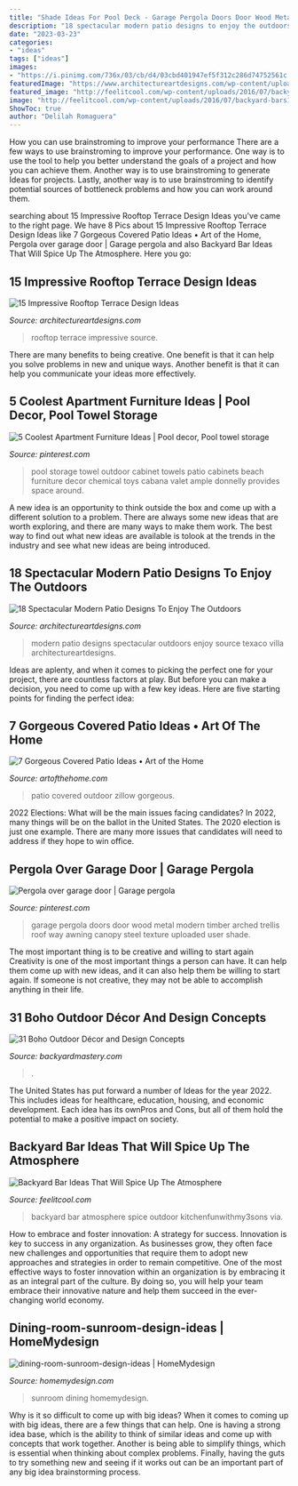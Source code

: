 ```yaml
---
title: "Shade Ideas For Pool Deck - Garage Pergola Doors Door Wood Metal Modern Timber Arched Trellis Roof Way Awning Canopy Steel Texture Uploaded User Shade"
description: "18 spectacular modern patio designs to enjoy the outdoors"
date: "2023-03-23"
categories:
- "ideas"
tags: ["ideas"]
images:
- "https://i.pinimg.com/736x/03/cb/d4/03cbd401947ef5f312c286d74752561c.jpg"
featuredImage: "https://www.architectureartdesigns.com/wp-content/uploads/2016/06/18-Spectacular-Modern-Patio-Designs-To-Enjoy-The-Outdoors-4.jpg"
featured_image: "http://feelitcool.com/wp-content/uploads/2016/07/backyard-bars11.jpg"
image: "http://feelitcool.com/wp-content/uploads/2016/07/backyard-bars11.jpg"
ShowToc: true
author: "Delilah Romaguera"
---
```



How you can use brainstroming to improve your performance
There are a few ways to use brainstroming to improve your performance. One way is to use the tool to help you better understand the goals of a project and how you can achieve them. Another way is to use brainstroming to generate Ideas for projects. Lastly, another way is to use brainstroming to identify potential sources of bottleneck problems and how you can work around them.

	

		
searching about 15 Impressive Rooftop Terrace Design Ideas you've came to the right page. We have 8 Pics about 15 Impressive Rooftop Terrace Design Ideas like 7 Gorgeous Covered Patio Ideas • Art of the Home, Pergola over garage door | Garage pergola and also Backyard Bar Ideas That Will Spice Up The Atmosphere. Here you go:
		
    
## 15 Impressive Rooftop Terrace Design Ideas

<img loading=lazy src="https://www.architectureartdesigns.com/wp-content/uploads/2015/02/287-630x420.jpg" onerror="this.onerror=null;this.src='https://tse3.mm.bing.net/th?id=OIP.4UtDHRtufujhWTnK57aIjgHaE8&amp;pid=15.1';" alt="15 Impressive Rooftop Terrace Design Ideas">

_Source: architectureartdesigns.com_

>rooftop terrace impressive source. 

	

There are many benefits to being creative. One benefit is that it can help you solve problems in new and unique ways. Another benefit is that it can help you communicate your ideas more effectively.

    
## 5 Coolest Apartment Furniture Ideas | Pool Decor, Pool Towel Storage

<img loading=lazy src="https://i.pinimg.com/736x/03/cb/d4/03cbd401947ef5f312c286d74752561c.jpg" onerror="this.onerror=null;this.src='https://tse3.mm.bing.net/th?id=OIP.D5n1sMA7GO8pQcV4GckQtAHaKq&amp;pid=15.1';" alt="5 Coolest Apartment Furniture Ideas | Pool decor, Pool towel storage">

_Source: pinterest.com_

>pool storage towel outdoor cabinet towels patio cabinets beach furniture decor chemical toys cabana valet ample donnelly provides space around. 

	

A new idea is an opportunity to think outside the box and come up with a different solution to a problem. There are always some new ideas that are worth exploring, and there are many ways to make them work. The best way to find out what new ideas are available is tolook at the trends in the industry and see what new ideas are being introduced.

    
## 18 Spectacular Modern Patio Designs To Enjoy The Outdoors

<img loading=lazy src="https://www.architectureartdesigns.com/wp-content/uploads/2016/06/18-Spectacular-Modern-Patio-Designs-To-Enjoy-The-Outdoors-4.jpg" onerror="this.onerror=null;this.src='https://tse2.mm.bing.net/th?id=OIP.JDk3qbusfxMs_AC0HJeLrQHaHa&amp;pid=15.1';" alt="18 Spectacular Modern Patio Designs To Enjoy The Outdoors">

_Source: architectureartdesigns.com_

>modern patio designs spectacular outdoors enjoy source texaco villa architectureartdesigns. 

	

Ideas are aplenty, and when it comes to picking the perfect one for your project, there are countless factors at play. But before you can make a decision, you need to come up with a few key ideas. Here are five starting points for finding the perfect idea:

    
## 7 Gorgeous Covered Patio Ideas • Art Of The Home

<img loading=lazy src="https://www.artofthehome.com/wp-content/uploads/2017/04/02-Outdoor-Covered-Patio-Ideas.jpg" onerror="this.onerror=null;this.src='https://tse3.mm.bing.net/th?id=OIP.SdXMi1I9a_JcB2e-G7aUiwHaLB&amp;pid=15.1';" alt="7 Gorgeous Covered Patio Ideas • Art of the Home">

_Source: artofthehome.com_

>patio covered outdoor zillow gorgeous. 

	

2022 Elections: What will be the main issues facing candidates?
In 2022, many things will be on the ballot in the United States. The 2020 election is just one example. There are many more issues that candidates will need to address if they hope to win office.

    
## Pergola Over Garage Door | Garage Pergola

<img loading=lazy src="https://i.pinimg.com/736x/3c/fb/ff/3cfbff92f4fffc38c509186f2342219c--garage-doors-pergola.jpg" onerror="this.onerror=null;this.src='https://tse4.mm.bing.net/th?id=OIP.GsB91Ydz6KU4pay02wJmMAHaJ3&amp;pid=15.1';" alt="Pergola over garage door | Garage pergola">

_Source: pinterest.com_

>garage pergola doors door wood metal modern timber arched trellis roof way awning canopy steel texture uploaded user shade. 

	

The most important thing is to be creative and willing to start again
Creativity is one of the most important things a person can have. It can help them come up with new ideas, and it can also help them be willing to start again. If someone is not creative, they may not be able to accomplish anything in their life.

    
## 31 Boho Outdoor Décor And Design Concepts

<img loading=lazy src="https://backyardmastery.com/wp-content/uploads/2017/05/1-boho-outdoor.jpg" onerror="this.onerror=null;this.src='https://tse4.mm.bing.net/th?id=OIP.eMyQTn280joXY6QhqDboywDMEy&amp;pid=15.1';" alt="31 Boho Outdoor Décor and Design Concepts">

_Source: backyardmastery.com_

>. 

	

The United States has put forward a number of Ideas for the year 2022. This includes ideas for healthcare, education, housing, and economic development. Each idea has its ownPros and Cons, but all of them hold the potential to make a positive impact on society.

    
## Backyard Bar Ideas That Will Spice Up The Atmosphere

<img loading=lazy src="http://feelitcool.com/wp-content/uploads/2016/07/backyard-bars11.jpg" onerror="this.onerror=null;this.src='https://tse4.mm.bing.net/th?id=OIP.uqS3VcTIh1gyU1yStsxpmAHaK-&amp;pid=15.1';" alt="Backyard Bar Ideas That Will Spice Up The Atmosphere">

_Source: feelitcool.com_

>backyard bar atmosphere spice outdoor kitchenfunwithmy3sons via. 

	

How to embrace and foster innovation: A strategy for success.
Innovation is key to success in any organization. As businesses grow, they often face new challenges and opportunities that require them to adopt new approaches and strategies in order to remain competitive. One of the most effective ways to foster innovation within an organization is by embracing it as an integral part of the culture. By doing so, you will help your team embrace their innovative nature and help them succeed in the ever-changing world economy.

    
## Dining-room-sunroom-design-ideas | HomeMydesign

<img loading=lazy src="https://homemydesign.com/wp-content/uploads/2013/03/dining-room-sunroom-design-ideas.jpg" onerror="this.onerror=null;this.src='https://tse1.mm.bing.net/th?id=OIP.4Wk7wHXhJNniNdE5iTvDKwHaKy&amp;pid=15.1';" alt="dining-room-sunroom-design-ideas | HomeMydesign">

_Source: homemydesign.com_

>sunroom dining homemydesign. 

	

Why is it so difficult to come up with big ideas?
When it comes to coming up with big ideas, there are a few things that can help. One is having a strong idea base, which is the ability to think of similar ideas and come up with concepts that work together. Another is being able to simplify things, which is essential when thinking about complex problems. Finally, having the guts to try something new and seeing if it works out can be an important part of any big idea brainstorming process.

